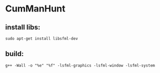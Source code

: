 # CumManHunt


## install libs:
```
sudo apt-get install libsfml-dev
```


## build:

```
g++ -Wall -o "%e" "%f" -lsfml-graphics -lsfml-window -lsfml-system